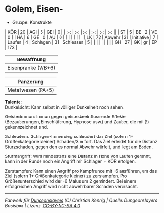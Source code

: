 # Golem, Eisen-  
- Gruppe: Konstrukte  

| KÖR    | 20 | AGI      | 5  | GEI        | 0   |
| :-: | :-: | :-: | :-: | :-: | :-: ||
| ST     | 5  | BE       | 2  | VE         | 0   |
| HÄ     | 6  | GE       | 0  | AU         | 0   |
|        |    |          |    |            |     |
| LK     | 72 | Abwehr   | 31 | Initiative | 7   |
| Laufen | 4  | Schlagen | 31 | Schiessen  | 5   |
|        |    |          |    |            |     |
| GH     | 27 | GK       | gr | EP         | 173 |


| Bewaffnung |
| --- |
| Eisenpranke (WB+6) |


| Panzerung |
| --- |
| Metallwesen (PA+5) |


**Talente:**  
Dunkelsicht: Kann selbst in völliger Dunkelheit noch sehen.

Geistesimmun: Immun gegen geistesbeeinflussende Effekte (Bezauberungen, Einschläferung, Hypnose usw.) und Zauber, die mit (!) gekennzeichnet sind.

Schleudern: Schlagen-Immersieg schleudert das Ziel (sofern 1+ Größenkategorie kleiner) Schaden/3 m fort. Das Ziel erleidet für die Distanz Sturzschaden, gegen den es normal Abwehr würfelt, und liegt am Boden.

Sturmangriff: Wird mindestens eine Distanz in Höhe von Laufen gerannt, kann in der Runde noch ein Angriff mit Schlagen + KÖR erfolgen.

Zerstampfen: Kann einen Angriff pro Kampfrunde mit -6 ausführen, um das Ziel (sofern 1+ Größenkategorie kleiner) zu zerstampfen. Pro Größenunterschied wird der -6 Malus um 2 gemindert. Bei einem erfolgreichen Angriff wird nicht abwehrbarer Schaden verursacht.





___
*Fanwerk für [Dungeonslayers](https://www.dungeonslayers.net/) (C) Christian Kennig | Quelle: Dungeonslayers Basisbox | Lizenz: [CC-BY-NC-SA 4.0](https://creativecommons.org/licenses/by-nc-sa/4.0/deed.de)*